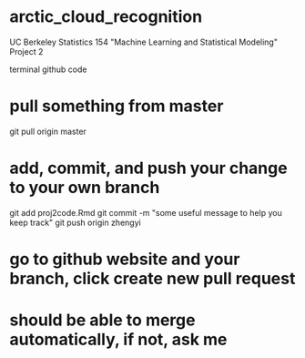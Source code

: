 # arctic_cloud_recognition
UC Berkeley Statistics 154 "Machine Learning and Statistical Modeling" Project 2

terminal github code
# pull something from master
git pull origin master

# add, commit, and push your change to your own branch
git add proj2code.Rmd
git commit -m "some useful message to help you keep track"
git push origin zhengyi

# go to github website and your branch, click create new pull request
# should be able to merge automatically, if not, ask me
